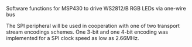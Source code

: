 Software functions for MSP430 to drive WS2812/B RGB LEDs via one-wire bus

The SPI peripheral will be used in cooperation with one of two transport stream encodings schemes.
One 3-bit and one 4-bit encoding was implemented for a SPI clock speed as low as 2.66MHz.
